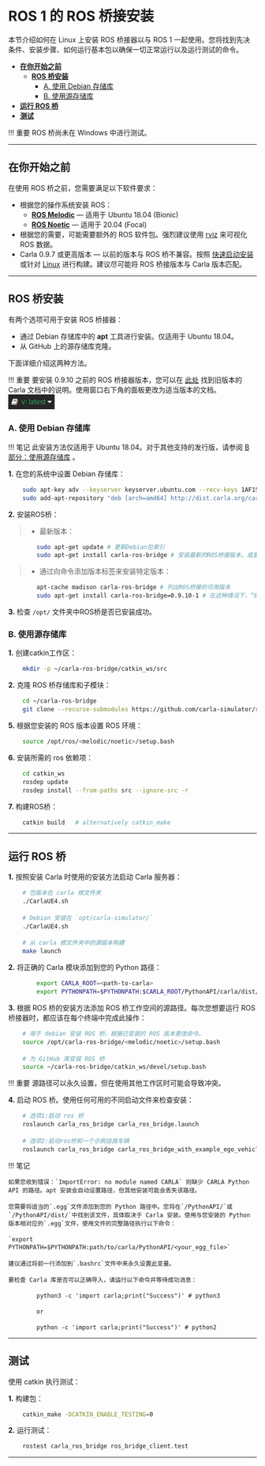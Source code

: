 # ROS 1 的 ROS 桥接安装

本节介绍如何在 Linux 上安装 ROS 桥接器以与 ROS 1 一起使用。您将找到先决条件、安装步骤、如何运行基本包以确保一切正常运行以及运行测试的命令。

- [__在你开始之前__](#before-you-begin)
    - [__ROS 桥安装__](#ros-bridge-installation)
        - [A. 使用 Debian 存储库](#a-using-the-debian-repository)
        - [B. 使用源存储库](#b-using-the-source-repository)
- [__运行 ROS 桥__](#run-the-ros-bridge)
- [__测试__](#testing)

!!! 重要
    ROS 桥尚未在 Windows 中进行测试。

---
## 在你开始之前

在使用 ROS 桥之前，您需要满足以下软件要求：

- 根据您的操作系统安装 ROS：
    - [__ROS Melodic__](https://wiki.ros.org/melodic/Installation/Ubuntu) — 适用于 Ubuntu 18.04 (Bionic)
    - [__ROS Noetic__](https://wiki.ros.org/noetic#Installation) — 适用于 20.04 (Focal)
- 根据您的需要，可能需要额外的 ROS 软件包。强烈建议使用 [rviz](https://wiki.ros.org/rviz) 来可视化 ROS 数据。
- Carla 0.9.7 或更高版本 — 以前的版本与 ROS 桥不兼容。按照 [快速启动安装](https://carla.readthedocs.io/en/latest/start_quickstart/) 或针对 [Linux](https://carla.readthedocs.io/en/latest/build_linux/) 进行构建。建议尽可能将 ROS 桥接版本与 Carla 版本匹配。

---
## ROS 桥安装

有两个选项可用于安装 ROS 桥接器：

- 通过 Debian 存储库中的 __apt__ 工具进行安装。仅适用于 Ubuntu 18.04。
- 从 GitHub 上的源存储库克隆。

 下面详细介绍这两种方法。

!!! 重要
    要安装 0.9.10 之前的 ROS 桥接器版本，您可以在 [此处](https://carla.readthedocs.io/en/0.9.10/ros_installation/) 找到旧版本的 Carla 文档中的说明。使用窗口右下角的面板更改为适当版本的文档。 ![docs_version_panel](img/docs_version_panel.jpg)

### A. 使用 Debian 存储库

!!! 笔记
    此安装方法仅适用于 Ubuntu 18.04。对于其他支持的发行版，请参阅 [B 部分：使用源存储库](#b-using-the-source-repository) 。

__1.__ 在您的系统中设置 Debian 存储库：
```sh
    sudo apt-key adv --keyserver keyserver.ubuntu.com --recv-keys 1AF1527DE64CB8D9
    sudo add-apt-repository "deb [arch=amd64] http://dist.carla.org/carla $(lsb_release -sc) main"
```

__2.__ 安装ROS桥：

> - 最新版本：
```sh
        sudo apt-get update # 更新Debian包索引
        sudo apt-get install carla-ros-bridge # 安装最新的ROS桥接版本，或更新当前的安装
```

> - 通过向命令添加版本标签来安装特定版本：
```sh
        apt-cache madison carla-ros-bridge # 列出ROS桥接的可用版本
        sudo apt-get install carla-ros-bridge=0.9.10-1 # 在这种情况下，“0.9.10”指的是ROS桥接版本，“1”指的是Debian版本
```

__3.__ 检查 `/opt/` 文件夹中ROS桥是否已安装成功。

### B. 使用源存储库


__1.__ 创建catkin工作区：
```sh
    mkdir -p ~/carla-ros-bridge/catkin_ws/src
```

__2.__ 克隆 ROS 桥存储库和子模块：
```sh
    cd ~/carla-ros-bridge
    git clone --recurse-submodules https://github.com/carla-simulator/ros-bridge.git catkin_ws/src/ros-bridge
```

__5.__ 根据您安装的 ROS 版本设置 ROS 环境：
```sh
    source /opt/ros/<melodic/noetic>/setup.bash
```
__6.__ 安装所需的 ros 依赖项：
```sh
    cd catkin_ws
    rosdep update
    rosdep install --from-paths src --ignore-src -r
```

__7.__ 构建ROS桥：
```sh
    catkin build   # alternatively catkin_make
```

---

## 运行 ROS 桥

__1.__ 按照安装 Carla 时使用的安装方法启动 Carla 服务器：
```sh
    # 包版本在 carla 根文件夹
    ./CarlaUE4.sh

    # Debian 安装在 `opt/carla-simulator/`
    ./CarlaUE4.sh

    # 从 carla 根文件夹中的源版本构建
    make launch
```

__2.__ 将正确的 Carla 模块添加到您的 Python 路径：

```sh
        export CARLA_ROOT=<path-to-carla>
        export PYTHONPATH=$PYTHONPATH:$CARLA_ROOT/PythonAPI/carla/dist/carla-<carla_version_and_arch>.egg:$CARLA_ROOT/PythonAPI/carla
```

__3.__ 根据 ROS 桥的安装方法添加 ROS 桥工作空间的源路径。每次您想要运行 ROS 桥接器时，都应该在每个终端中完成此操作：

```sh
    # 用于 debian 安装 ROS 桥。根据已安装的 ROS 版本更改命令。
    source /opt/carla-ros-bridge/<melodic/noetic>/setup.bash

    # 为 GitHub 库安装 ROS 桥
    source ~/carla-ros-bridge/catkin_ws/devel/setup.bash
```

!!! 重要
    源路径可以永久设置，但在使用其他工作区时可能会导致冲突。

__4.__ 启动 ROS 桥。使用任何可用的不同启动文件来检查安装：

```sh
    # 选项1:启动 ros 桥 
    roslaunch carla_ros_bridge carla_ros_bridge.launch

    # 选项2:启动ros桥和一个示例自我车辆
    roslaunch carla_ros_bridge carla_ros_bridge_with_example_ego_vehicle.launch
```


!!! 笔记

    如果您收到错误：`ImportError: no module named CARLA` 则缺少 CARLA Python API 的路径。apt 安装会自动设置路径，但其他安装可能会丢失该路径。

    您需要将适当的`.egg`文件添加到您的 Python 路径中。您将在`/PythonAPI/`或`/PythonAPI/dist/`中找到该文件，具体取决于 Carla 安装。使用与您安装的 Python 版本相对应的`.egg`文件，使用文件的完整路径执行以下命令：

    `export PYTHONPATH=$PYTHONPATH:path/to/carla/PythonAPI/<your_egg_file>`

    建议通过将前一行添加到`.bashrc`文件中来永久设置此变量。

    要检查 Carla 库是否可以正确导入，请运行以下命令并等待成功消息：

            python3 -c 'import carla;print("Success")' # python3

            or

            python -c 'import carla;print("Success")' # python2

---

## 测试

使用 catkin 执行测试：

__1.__ 构建包：

```sh
    catkin_make -DCATKIN_ENABLE_TESTING=0
```

__2.__ 运行测试：

```sh
    rostest carla_ros_bridge ros_bridge_client.test
```

---
